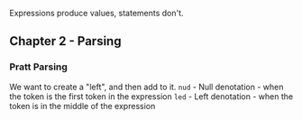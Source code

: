 Expressions produce values, statements don't.

## Chapter 2 - Parsing

### Pratt Parsing

We want to create a "left", and then add to it.
`nud` - Null denotation - when the token is the first token in the expression
`led` - Left denotation - when the token is in the middle of the expression
